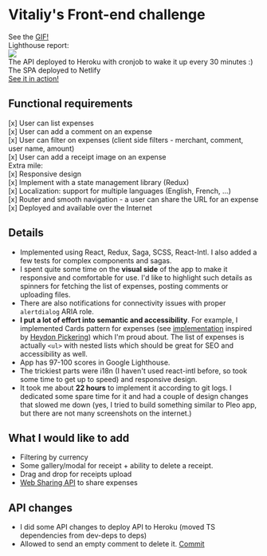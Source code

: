 # Vitaliy's Front-end challenge
See the [GIF!](https://pleo-expenses.netlify.com/app-demo-fast.gif)<br/>
Lighthouse report:<br/>
![](https://pleo-expenses.netlify.com/lighthouse-report.png)<br/>
The API deployed to Heroku with cronjob to wake it up every 30 minutes :)<br/>
The SPA deployed to Netlify<br/>
[See it in action!](https://pleo-expenses.netlify.com)

## Functional requirements
[x] User can list expenses<br />
[x] User can add a comment on an expense<br />
[x] User can filter on expenses (client side filters - merchant, comment, user name, amount)<br />
[x] User can add a receipt image on an expense<br />
Extra mile:<br />
[x] Responsive design<br />
[x] Implement with a state management library (Redux)<br />
[x] Localization: support for multiple languages (English, French, ...)<br />
[x] Router and smooth navigation - a user can share the URL for an expense<br />
[x] Deployed and available over the Internet

## Details
* Implemented using React, Redux, Saga, SCSS, React-Intl. I also added a few tests for complex components and sagas.
* I spent quite some time on the **visual side** of the app to make it responsive and comfortable for use. I'd like to highlight such details as spinners for fetching the list of expenses, posting comments or uploading files. 
* There are also notifications for connectivity issues with proper `alertdialog` ARIA role.
* **I put a lot of effort into semantic and accessibility**. For example, I implemented Cards pattern for expenses (see [implementation](https://github.com/vstanyshevskyy/expenses-app/blob/master/frontend/src/helpers/card-click-helper.js) inspired by [Heydon Pickering](https://inclusive-components.design/cards/)) which I'm proud about. The list of expenses is actually `<ul>` with nested lists which should be great for SEO and accessibility as well.
* App has 97-100 scores in Google Lighthouse.
* The trickiest parts were i18n (I haven't used react-intl before, so took some time to get up to speed) and responsive design.
* It took me about **22 hours** to implement it according to git logs. I dedicated some spare time for it and had a couple of design changes that slowed me down (yes, I tried to build something similar to Pleo app, but there are not many screenshots on the internet.)

## What I would like to add
* Filtering by currency
* Some gallery/modal for receipt + ability to delete a receipt.
* Drag and drop for receipts upload
* [Web Sharing API](https://developer.mozilla.org/en-US/docs/Web/API/Navigator/share) to share expenses

## API changes
* I did some API changes to deploy API to Heroku (moved TS dependencies from dev-deps to deps)
* Allowed to send an empty comment to delete it. [Commit](https://github.com/vstanyshevskyy/expenses-app/commit/aca61616d5c60c7717f5554cf0189e74c25aaea1)

